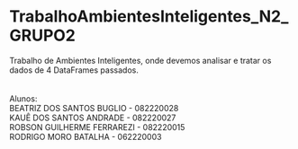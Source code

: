 # TrabalhoAmbientesInteligentes_N2_GRUPO2
Trabalho de Ambientes Inteligentes, onde devemos analisar e tratar os dados de 4 DataFrames passados.<br/>
<br/>
<br/>
Alunos: <br/>
BEATRIZ DOS SANTOS BUGLIO   -  082220028 <br/>
KAUÊ DOS SANTOS ANDRADE     -  082220027 <br/>
ROBSON GUILHERME FERRAREZI  -  082220015 <br/>
RODRIGO MORO BATALHA        -  062220003 <br/>

